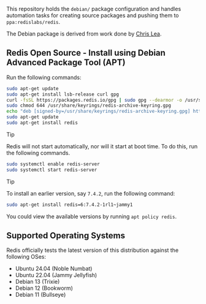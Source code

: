 This repository holds the `debian/` package configuration and handles automation tasks for creating source packages and pushing them to `ppa:redislabs/redis`.

The Debian package is derived from work done by [Chris Lea](https://github.com/chrislea).

## Redis Open Source - Install using Debian Advanced Package Tool (APT)

Run the following commands:
```sh
sudo apt-get update
sudo apt-get install lsb-release curl gpg
curl -fsSL https://packages.redis.io/gpg | sudo gpg --dearmor -o /usr/share/keyrings/redis-archive-keyring.gpg
sudo chmod 644 /usr/share/keyrings/redis-archive-keyring.gpg
echo "deb [signed-by=/usr/share/keyrings/redis-archive-keyring.gpg] https://packages.redis.io/deb $(lsb_release -cs) main" | sudo tee /etc/apt/sources.list.d/redis.list
sudo apt-get update
sudo apt-get install redis
```

> [!TIP]
> Redis will not start automatically, nor will it start at boot time. To do this, run the following commands.
> ```sh
> sudo systemctl enable redis-server
> sudo systemctl start redis-server
> ```

> [!TIP]
> To install an earlier version, say `7.4.2`, run the following command:
> ```sh
> sudo apt-get install redis=6:7.4.2-1rl1~jammy1
> ```
>
> You could view the available versions by running `apt policy redis`.

## Supported Operating Systems

Redis officially tests the latest version of this distribution against the following OSes:

- Ubuntu 24.04 (Noble Numbat)
- Ubuntu 22.04 (Jammy Jellyfish)
- Debian 13 (Trixie)
- Debian 12 (Bookworm)
- Debian 11 (Bullseye)
